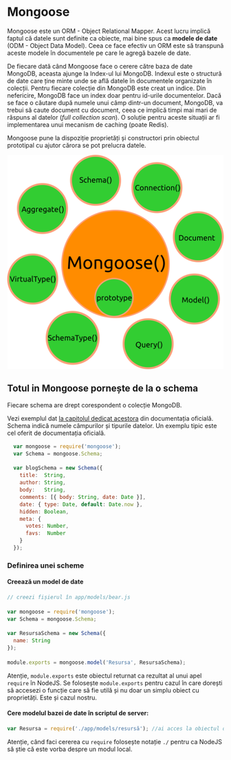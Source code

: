 # Mongoose

Mongoose este un ORM - Object Relational Mapper. Acest lucru implică faptul că datele sunt definite ca obiecte, mai bine spus ca **modele de date** (ODM - Object Data Model). Ceea ce face efectiv un ORM este să transpună aceste modele în documentele pe care le agregă bazele de date.

De fiecare dată când Mongoose face o cerere către baza de date MongoDB, aceasta ajunge la Index-ul lui MongoDB. Indexul este o structură de date care ține minte unde se află datele în documentele organizate în colecții. Pentru fiecare colecție din MongoDB este creat un indice. Din nefericire, MongoDB face un index doar pentru id-urile documentelor. Dacă se face o căutare după numele unui câmp dintr-un document, MongoDB, va trebui să caute document cu document, ceea ce implică timpi mai mari de răspuns al datelor (*full collection scan*). O soluție pentru aceste situații ar fi implementarea unui mecanism de caching (poate Redis).

Mongoose pune la dispoziție proprietăți și constructori prin obiectul prototipal cu ajutor cărora se pot prelucra datele.

![](img/MainAPIs.png)

## Totul in Mongoose pornește de la o schema

Fiecare schema are drept corespondent o colecție MongoDB.

Vezi exemplul dat [la capitolul dedicat acestora](http://mongoosejs.com/docs/guide.html) din documentația oficială.
Schema indică numele câmpurilor și tipurile datelor. Un exemplu tipic este cel oferit de documentația oficială.

```javascript
  var mongoose = require('mongoose');
  var Schema = mongoose.Schema;

  var blogSchema = new Schema({
    title:  String,
    author: String,
    body:   String,
    comments: [{ body: String, date: Date }],
    date: { type: Date, default: Date.now },
    hidden: Boolean,
    meta: {
      votes: Number,
      favs:  Number
    }
  });
```

### Definirea unei scheme

#### Creează un model de date

```javascript
// creezi fișierul în app/models/bear.js

var mongoose = require('mongoose');
var Schema = mongoose.Schema;

var ResursaSchema = new Schema({
  name: String
});

module.exports = mongoose.model('Resursa', ResursaSchema);
```

Atenție, `module.exports` este obiectul returnat ca rezultat al unui apel `require` în NodeJS. Se folosește `module.exports` pentru cazul în care dorești să accesezi o funcție care să fie utilă și nu doar un simplu obiect cu proprietăți. Este și cazul nostru.

#### Cere modelul bazei de date în scriptul de server:

```js
var Resursa = require('./app/models/resursă'); //ai acces la obiectul de tip model Bear
```

Atenție, când faci cererea cu `require` folosește notație `./` pentru ca NodeJS să știe că este vorba despre un modul local.
